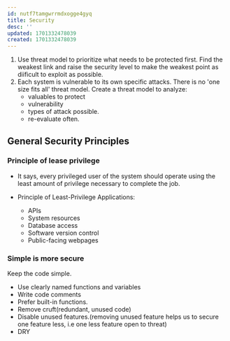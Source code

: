 ```yaml
---
id: nutf7tamgwrrmdxogge4gyq
title: Security
desc: ''
updated: 1701332478039
created: 1701332478039
---
```


1. Use threat model to prioritize what needs to be protected first. Find the weakest link and raise the security level to make the weakest point as diificult to exploit as possible.
2. Each system is vulnerable to its own specific  attacks. There is no 'one size fits all' threat model. Create a threat model to analyze:
    - valuables to protect
    - vulnerability
    - types of attack possible.
    - re-evaluate often.


## General Security Principles

### Principle of lease privilege
- It says, every privileged user of the system should operate using the least amount of privilege necessary to complete the job.

- Principle of Least-Privilege Applications:
    - APIs
    - System resources
    - Database access
    - Software version control
    - Public-facing webpages        

### Simple is more secure

Keep the code simple.
- Use clearly named functions and variables 
- Write code comments 
- Prefer built-in functions. 
- Remove cruft(redundant, unused code)
- Disable unused features.(removing unused feature helps us to secure one feature less, i.e one less feature open to threat)
- DRY

